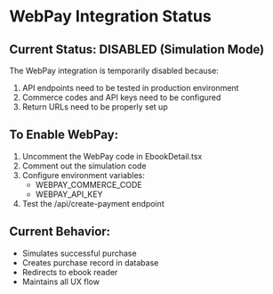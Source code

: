 # WebPay Integration Status

## Current Status: DISABLED (Simulation Mode)

The WebPay integration is temporarily disabled because:
1. API endpoints need to be tested in production environment
2. Commerce codes and API keys need to be configured
3. Return URLs need to be properly set up

## To Enable WebPay:

1. Uncomment the WebPay code in EbookDetail.tsx
2. Comment out the simulation code
3. Configure environment variables:
   - WEBPAY_COMMERCE_CODE
   - WEBPAY_API_KEY
4. Test the /api/create-payment endpoint

## Current Behavior:
- Simulates successful purchase
- Creates purchase record in database
- Redirects to ebook reader
- Maintains all UX flow


